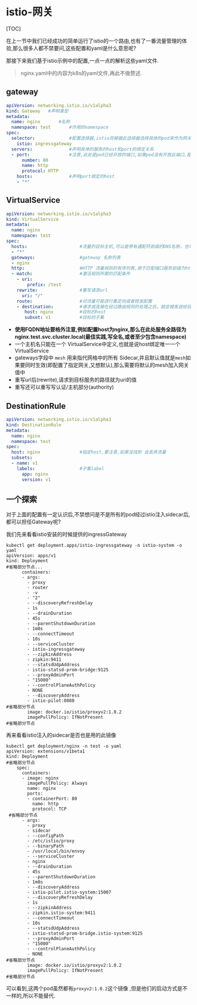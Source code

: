 # istio-网关

[TOC]

在上一节中我们已经成功的简单运行了istio的一个路由,也有了一番流量管理的体验,那么很多人都不禁要问,这些配置和yaml是什么意思呢? 

那接下来我们基于istio示例中的配置,一点一点的解析这些yaml文件.

> nginx.yaml中的内容为k8s的yaml文件,再此不做赘述.

## gateway

```yaml
apiVersion: networking.istio.io/v1alpha3
kind: Gateway	#声明类型
metadata:
  name: nginx		#名称
  namespace: test		#作用的namespace
spec:
  selector:				#配置选择器,istio将根据此选择器选择具体的pod来作为网关用于承载网格边缘的进入和发出连接
    istio: ingressgateway
  servers:				#声明具体的服务的host和port的绑定关系
  - port:				#注意,此处是pod已经开放的端口,如果pod没有开放此端口,配置将不生效
      number: 80
      name: http
      protocol: HTTP
    hosts:				#声明port绑定的host
    - "*"
```
## VirtualService

```yaml
apiVersion: networking.istio.io/v1alpha3
kind: VirtualService
metadata:
  name: nginx
  namespace: test
spec:
  hosts:					#流量的目标主机,可以是带有通配符前缀的DNS名称，也可以是IP地址,FQDN地址,使用FQDN地址要格外注意,例如配置host为nginx,那么在此处服务全路径为nginx.test.svc.cluster.local
  - "*"
  gateways:					#gateway 名称列表					
  - nginx
  http:						#HTTP 流量规则的有序列表,用于匹配端口服务前缀为http-、http2-、grpc- 或者协议为HTTP、HTTP2、GRPC 以及终结的TLS
  - match:					#激活规则所需的匹配条件
    - uri:
        prefix: /test
    rewrite:				#重写请求url
      uri: "/"
    route:					#对流量可能进行重定向或者转发配置
    - destination:			#请求或连接在经过路由规则的处理之后，就会被发送给目标
       host: nginx			#目标的host
       subset: v1			#目标的子集
```
- **使用FQDN地址要格外注意,例如配置host为nginx,那么在此处服务全路径为nginx.test.svc.cluster.local(最佳实践,写全名,或者至少包含namespace)**
- 一个主机名只能在一个 VirtualService中定义,也就是说host绑定唯一一个VirtualService
- gateways字段中 `mesh` 用来指代网格中的所有 Sidecar,并且默认值就是`mesh`如果要同时生效(即配置了指定网关,又想默认),那么需要将默认的mesh加入网关值中
- 重写url后(rewrite),请求到目标服务的路径就为uri的值
- 重写还可以重写写认证/主机部分(authority)

## DestinationRule

```yaml
apiVersion: networking.istio.io/v1alpha3
kind: DestinationRule
metadata:
  name: nginx
  namespace: test
spec:
  host: nginx				#指定host,要注意,如果没找到 会丢弃流量
  subsets:
  - name: v1
    labels:					#子集label
      app: nginx
      version: v1
```

## 一个探索

对于上面的配置有一定认识后,不禁想问是不是所有的pod经过istio注入sidecar后,都可以担任Gateway呢?

我们先来看看istio安装的时候提供的ingressGateway

``` shell
kubectl get deployment.apps/istio-ingressgateway -n istio-system -o yaml
apiVersion: apps/v1
kind: Deployment
#省略部分节点...
      containers:
      - args:
        - proxy
        - router
        - -v
        - "2"
        - --discoveryRefreshDelay
        - 1s
        - --drainDuration
        - 45s
        - --parentShutdownDuration
        - 1m0s
        - --connectTimeout
        - 10s
        - --serviceCluster
        - istio-ingressgateway
        - --zipkinAddress
        - zipkin:9411
        - --statsdUdpAddress
        - istio-statsd-prom-bridge:9125
        - --proxyAdminPort
        - "15000"
        - --controlPlaneAuthPolicy
        - NONE
        - --discoveryAddress
        - istio-pilot:8080
#省略部分节点
        image: docker.io/istio/proxyv2:1.0.2
        imagePullPolicy: IfNotPresent
#省略部分节点
```

再来看看istio注入的sidecar是否也是用的此镜像

```shell
kubectl get deployment/nginx -n test -o yaml
apiVersion: extensions/v1beta1
kind: Deployment
#省略部分节点
    spec:
      containers:
      - image: nginx
        imagePullPolicy: Always
        name: nginx
        ports:
        - containerPort: 80
          name: http
          protocol: TCP
 #省略部分节点         
      - args:
        - proxy
        - sidecar
        - --configPath
        - /etc/istio/proxy
        - --binaryPath
        - /usr/local/bin/envoy
        - --serviceCluster
        - nginx
        - --drainDuration
        - 45s
        - --parentShutdownDuration
        - 1m0s
        - --discoveryAddress
        - istio-pilot.istio-system:15007
        - --discoveryRefreshDelay
        - 1s
        - --zipkinAddress
        - zipkin.istio-system:9411
        - --connectTimeout
        - 10s
        - --statsdUdpAddress
        - istio-statsd-prom-bridge.istio-system:9125
        - --proxyAdminPort
        - "15000"
        - --controlPlaneAuthPolicy
        - NONE
#省略部分节点
        image: docker.io/istio/proxyv2:1.0.2
        imagePullPolicy: IfNotPresent
#省略部分节点
```

可以看到,这两个pod虽然都有`proxyv2:1.0.2`这个镜像 ,但是他们的启动方式是不一样的,所以不能替代.